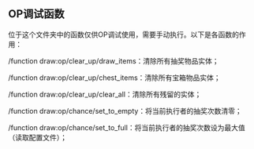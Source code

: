 ## OP调试函数

位于这个文件夹中的函数仅供OP调试使用，需要手动执行。以下是各函数的作用：

/function draw:op/clear_up/draw_items：清除所有抽奖物品实体；

/function draw:op/clear_up/chest_items：清除所有宝箱物品实体；

/function draw:op/clear_up/clear_all：清除所有残留的实体；

/function draw:op/chance/set_to_empty：将当前执行者的抽奖次数清零；

/function draw:op/chance/set_to_full：将当前执行者的抽奖次数设为最大值（读取配置文件）；